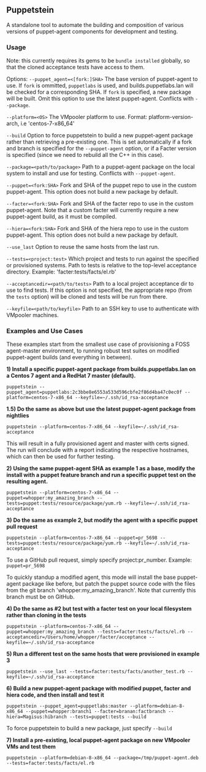 ## Puppetstein

A standalone tool to automate the building and composition of various versions of puppet-agent components for development and testing.

### Usage

Note: this currently requires its gems to be `bundle installed` globally, so that the cloned acceptance tests have access to them.

Options:
  `--puppet_agent=<[fork:]SHA>`  The base version of puppet-agent to use. If `fork` is ommitted, `puppetlabs` is used, and builds.puppetlabs.lan will be checked for a corresponding SHA. If `fork` is specified, a new package will be built. Omit this option to use the latest puppet-agent. Conflicts with `--package`.

  `--platform=<OS>` The VMpooler platform to use. Format: platform-version-arch, i.e 'centos-7-x86_64'

  `--build` Option to force puppetstein to build a new puppet-agent package rather than retrieving a pre-existing one. This is set automatically if a fork and branch is specified for the `--puppet-agent` option, or if a Facter version is specified (since we need to rebuild all the C++ in this case).

  `--package=<path/to/package>` Path to a puppet-agent package on the local system to install and use for testing. Conflicts with `--puppet-agent`.

  `--puppet=<fork:SHA>` Fork and SHA of the puppet repo to use in the custom puppet-agent. This option does not build a new package by default.

  `--facter=<fork:SHA>` Fork and SHA of the facter repo to use in the custom puppet-agent. Note that a custom facter will currently require a new puppet-agent build, as it must be compiled.

  `--hiera=<fork:SHA>` Fork and SHA of the hiera repo to use in the custom puppet-agent. This option does not build a new package by default.

  `--use_last` Option to reuse the same hosts from the last run.

  `--tests=<project:test>` Which project and tests to run against the specified or provisioned systems. Path to tests is relative to the top-level acceptance directory. Example: 'facter:tests/facts/el.rb'

  `--acceptancedir=<path/to/tests>` Path to a local project acceptance dir to use to find tests. If this option is not specified, the appropriate repo (from the `tests` option) will be cloned and tests will be run from there.

  `--keyfile=<path/to/keyfile>` Path to an SSH key to use to authenticate with VMpooler machines.

### Examples and Use Cases

These examples start from the smallest use case of provisioning a FOSS agent-master environment, to running robust test
suites on modified puppet-agent builds (and everything in between).

**1) Install a specific puppet-agent package from builds.puppetlabs.lan on a Centos 7 agent and a RedHat 7 master (default).**

`puppetstein --puppet_agent=puppetlabs:2c3bbe8e6553a533d596cbfe2f86d4ba47c0ec0f --platform=centos-7-x86_64 --keyfile=~/.ssh/id_rsa-acceptance`

**1.5) Do the same as above but use the latest puppet-agent package from nightlies**

`puppetstein --platform=centos-7-x86_64 --keyfile=~/.ssh/id_rsa-acceptance`

This will result in a fully provisioned agent and master with certs signed. The run will conclude with a report indicating
the respective hostnames, which can then be used for further testing.

**2) Using the same puppet-agent SHA as example 1 as a base, modify the install with a puppet feature branch and run a
   specific puppet test on the resulting agent.**

`puppetstein --platform=centos-7-x86_64 --puppet=whopper:my_amazing_branch --tests=puppet:tests/resource/package/yum.rb --keyfile=~/.ssh/id_rsa-acceptance`

**3) Do the same as example 2, but modify the agent with a specific puppet pull request**

`puppetstein --platform=centos-7-x86_64 --puppet=pr_5698 --tests=puppet:tests/resource/package/yum.rb --keyfile=~/.ssh/id_rsa-acceptance`

To use a GitHub pull request, simply specify project:pr_number. Example: `puppet=pr_5698`

To quickly standup a modified agent, this mode will install the base puppet-agent package like before, but patch the
puppet source code with the files from the git branch 'whopper:my_amazing_branch'. Note that currently this branch must
be on GitHub. 

**4) Do the same as #2 but test with a facter test on your local filesystem rather than cloning in the tests**

`puppetstein --platform=centos-7-x86_64 --puppet=whopper:my_amazing_branch --tests=facter:tests/facts/el.rb --acceptancedir=/Users/home/whopper/facter/acceptance --keyfile=~/.ssh/id_rsa-acceptance`

**5) Run a different test on the same hosts that were provisioned in example 3**

`puppetstein --use_last --tests=facter:tests/facts/another_test.rb --keyfile=~/.ssh/id_rsa-acceptance`

**6) Build a new puppet-agent package with modified puppet, facter and hiera code, and then install and test it**

`puppetstein --puppet_agent=puppetlabs:master --platform=debian-8-x86_64 --puppet=whopper:branch1 --facter=branan:factbranch
--hiera=Magisus:hibranch --tests=puppet:tests --build`

To force puppetstein to build a new package, just specify `--build`

**7) Install a pre-existing, local puppet-agent package on new VMpooler VMs and test them**

`puppetstein --platform=debian-8-x86_64 --package=/tmp/puppet-agent.deb --tests=facter:tests/facts/el.rb`
